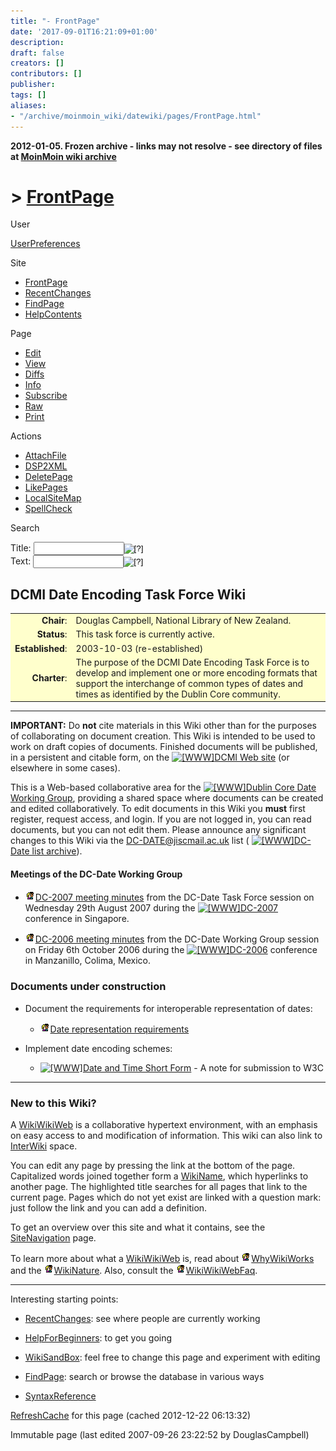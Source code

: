```yaml
---
title: "- FrontPage"
date: '2017-09-01T16:21:09+01:00'
description: 
draft: false
creators: []
contributors: []
publisher: 
tags: []
aliases:
- "/archive/moinmoin_wiki/datewiki/pages/FrontPage.html"
---
```


**2012-01-05. Frozen archive - links may not resolve - see directory of files at [MoinMoin wiki archive](/moinmoin-wiki-archive/)**

# > [FrontPage](http://dublincore.org/datewiki/FrontPage?action=fullsearch&value=FrontPage&literal=1&case=1&context=40 "Click here to do a full-text search for this title")

User

 [UserPreferences](http://dublincore.org/datewiki/UserPreferences)
  

Site

- [FrontPage](http://dublincore.org/datewiki/FrontPage)
- [RecentChanges](http://dublincore.org/datewiki/RecentChanges)
- [FindPage](http://dublincore.org/datewiki/FindPage)
- [HelpContents](http://dublincore.org/datewiki/HelpContents)

Page

- [Edit](http://dublincore.org/datewiki/FrontPage?action=edit "Edit")
- [View](http://dublincore.org/datewiki/FrontPage "View")
- [Diffs](http://dublincore.org/datewiki/FrontPage?action=diff "Diffs")
- [Info](http://dublincore.org/datewiki/FrontPage?action=info "Info")
- [Subscribe](http://dublincore.org/datewiki/FrontPage?action=subscribe "Subscribe")
- [Raw](http://dublincore.org/datewiki/FrontPage?action=raw "Raw")
- [Print](http://dublincore.org/datewiki/FrontPage?action=print "Print")

Actions

- [AttachFile](http://dublincore.org/datewiki/FrontPage?action=AttachFile)
- [DSP2XML](http://dublincore.org/datewiki/FrontPage?action=DSP2XML)
- [DeletePage](http://dublincore.org/datewiki/FrontPage?action=DeletePage)
- [LikePages](http://dublincore.org/datewiki/FrontPage?action=LikePages)
- [LocalSiteMap](http://dublincore.org/datewiki/FrontPage?action=LocalSiteMap)
- [SpellCheck](http://dublincore.org/datewiki/FrontPage?action=SpellCheck)

Search

<form method="POST" action="/datewiki/FrontPage">
<p>
<input name="action" value="inlinesearch" type="hidden">
<input name="context" value="40" type="hidden">
Title: <input name="text_title" size="15" maxlength="50" type="text"><input src="FrontPage_files/moin-search.png" name="button_title" alt="[?]" type="image"><br>Text: <input name="text_full" size="15" maxlength="50" type="text"><input src="FrontPage_files/moin-search.png" name="button_full" alt="[?]" type="image">
</p>
</form>

## DCMI Date Encoding Task Force Wiki

<table bgcolor="#ffffcc" width="100%">
  <tbody>
    <tr>
      <td align="right">
        <strong>Chair</strong>: </td>
      <td>
        Douglas Campbell, National Library of New Zealand.</td>
    </tr>
    <tr>
      <td align="right">
        <strong>Status</strong>: </td>
      <td>
        This task force is currently active.</td>
    </tr>
    <tr>
      <td align="right">
        <strong>Established</strong>: </td>
      <td>
        2003-10-03 (re-established)</td>
    </tr>
    <tr>
      <td align="right">
        <strong>Charter</strong>: </td>
      <td>
        The purpose of the DCMI Date Encoding Task Force is to develop and 
        implement one or more encoding formats that support the interchange of 
        common types of dates and times as identified by the Dublin Core 
        community. </td>
    </tr>
  </tbody>
</table>


* * *

**IMPORTANT:** Do **not** cite materials in this Wiki other than for the purposes of collaborating on document creation. This Wiki is intended to be used to work on draft copies of documents. Finished documents will be published, in a persistent and citable form, on the [<img src="FrontPage_files/moin-www.png" alt="[WWW]" height="11" width="11">DCMI Web site](http://dublincore.org/) (or elsewhere in some cases).

This is a Web-based collaborative area for the [<img src="FrontPage_files/moin-www.png" alt="[WWW]" height="11" width="11">Dublin Core Date Working Group](http://dublincore.org/groups/date/), providing a shared space where documents can be created and edited collaboratively. To edit documents in this Wiki you **must** first register, request access, and login. If you are not logged in, you can read documents, but you can not edit them. Please announce any significant changes to this Wiki via the [DC-DATE@jiscmail.ac.uk](mailto:DC-DATE@jiscmail.ac.uk) list ( [<img src="FrontPage_files/moin-www.png" alt="[WWW]" height="11" width="11">DC-Date list archive](http://www.jiscmail.ac.uk/cgi-bin/wa.exe?A0=dc-date)).

#### Meetings of the DC-Date Working Group

- [<img src="FrontPage_files/moin-inter.png" alt="[Self]" height="16" width="16">DC-2007 meeting minutes](http://dublincore.org/datewiki/DC2007MeetingMinutes "Self") from the DC-Date Task Force session on Wednesday 29th August 2007 during the [<img src="FrontPage_files/moin-www.png" alt="[WWW]" height="11" width="11">DC-2007](http://www.dc2007.sg/) conference in Singapore.

- [<img src="FrontPage_files/moin-inter.png" alt="[Self]" height="16" width="16">DC-2006 meeting minutes](http://dublincore.org/datewiki/DC2006MeetingMinutes "Self") from the DC-Date Working Group session on Friday 6th October 2006 during the [<img src="FrontPage_files/moin-www.png" alt="[WWW]" height="11" width="11">DC-2006](http://dc2006.ucol.mx/) conference in Manzanillo, Colima, Mexico.

### Documents under construction

- Document the requirements for interoperable representation of dates:

  - [<img src="FrontPage_files/moin-inter.png" alt="[Self]" height="16" width="16">Date representation requirements](http://dublincore.org/datewiki/DateRequirements "Self")

- Implement date encoding schemes:

  - [<img src="FrontPage_files/moin-www.png" alt="[WWW]" height="11" width="11">Date and Time Short Form](http://people.opera.com/charlesm/2006/shortdate/) - A note for submission to W3C

* * *

### New to this Wiki?

A [WikiWikiWeb](http://dublincore.org/datewiki/WikiWikiWeb) is a collaborative hypertext environment, with an emphasis on easy access to and modification of information. This wiki can also link to [InterWiki](http://dublincore.org/datewiki/InterWiki) space.

You can edit any page by pressing the link at the bottom of the page. Capitalized words joined together form a [WikiName](http://dublincore.org/datewiki/WikiName), which hyperlinks to another page. The highlighted title searches for all pages that link to the current page. Pages which do not yet exist are linked with a question mark: just follow the link and you can add a definition.

To get an overview over this site and what it contains, see the [SiteNavigation](http://dublincore.org/datewiki/SiteNavigation) page.

To learn more about what a [WikiWikiWeb](http://dublincore.org/datewiki/WikiWikiWeb) is, read about [<img src="FrontPage_files/moin-inter.png" alt="[MoinMoin]" height="16" width="16">WhyWikiWorks](http://moinmoin.wikiwikiweb.de/WhyWikiWorks "MoinMoin") and the [<img src="FrontPage_files/moin-inter.png" alt="[MoinMoin]" height="16" width="16">WikiNature](http://moinmoin.wikiwikiweb.de/WikiNature "MoinMoin"). Also, consult the [<img src="FrontPage_files/moin-inter.png" alt="[MoinMoin]" height="16" width="16">WikiWikiWebFaq](http://moinmoin.wikiwikiweb.de/WikiWikiWebFaq "MoinMoin").

* * *
 Interesting starting points: 
- [RecentChanges](http://dublincore.org/datewiki/RecentChanges): see where people are currently working

- [HelpForBeginners](http://dublincore.org/datewiki/HelpForBeginners): to get you going

- [WikiSandBox](http://dublincore.org/datewiki/WikiSandBox): feel free to change this page and experiment with editing

- [FindPage](http://dublincore.org/datewiki/FindPage): search or browse the database in various ways

- [SyntaxReference](http://dublincore.org/datewiki/SyntaxReference)

 [RefreshCache](http://dublincore.org/datewiki/FrontPage?action=refresh&arena=Page.py&key=FrontPage.text_html) for this page (cached 2012-12-22 06:13:32)  

Immutable page (last edited 2007-09-26 23:22:52 by DouglasCampbell)

